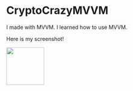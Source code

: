 # CryptoCrazyMVVM
I made with MVVM. I learned how to use MVVM.

Here is my screenshot!

<img src="https://user-images.githubusercontent.com/75642569/188518256-c416ab5c-5396-4c94-96fb-fe22146cfdc4.png" width=100>

